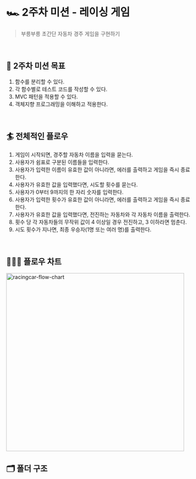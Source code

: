 # 🏎️ 2주차 미션 - 레이싱 게임

> 부릉부릉 초간단 자동차 경주 게임을 구현하기

<br/>

## 🥇 2주차 미션 목표

1. 함수를 분리할 수 있다.
2. 각 함수별로 테스트 코드를 작성할 수 있다.
3. MVC 패턴을 적용할 수 있다.
4. 객체지향 프로그래밍을 이해하고 적용한다.

<br/>

## 🏄 전체적인 플로우

1. 게임이 시작되면, 경주할 자동차 이름을 입력을 묻는다.
2. 사용자가 쉼표로 구분된 이름들을 입력한다.
3. 사용자가 입력한 이름이 유효한 값이 아니라면, 에러를 출력하고 게임을 즉시 종료한다.
4. 사용자가 유효한 값을 입력했다면, 시도할 횟수를 묻는다.
5. 사용자가 0부터 9까지의 한 자리 숫자를 입력한다.
6. 사용자가 입력한 횟수가 유효한 값이 아니라면, 에러를 출력하고 게임을 즉시 종료한다.
7. 사용자가 유효한 값을 입력했다면, 전진하는 자동차와 각 자동차 이름을 출력한다.
8. 횟수 당 각 자동차들의 무작위 값이 4 이상일 경우 전진하고, 3 이하라면 멈춘다.
9. 시도 횟수가 지나면, 최종 우승자(1명 또는 여러 명)를 출력한다.

<br/>

## 👩🏻‍🏫 플로우 차트

<img width="476" alt="racingcar-flow-chart" src="https://github.com/ella-yschoi/TIL/assets/123397411/65f84ed0-d773-4c1d-83c1-6123819ffd3d">

<br/>

## 🗂️ 폴더 구조
